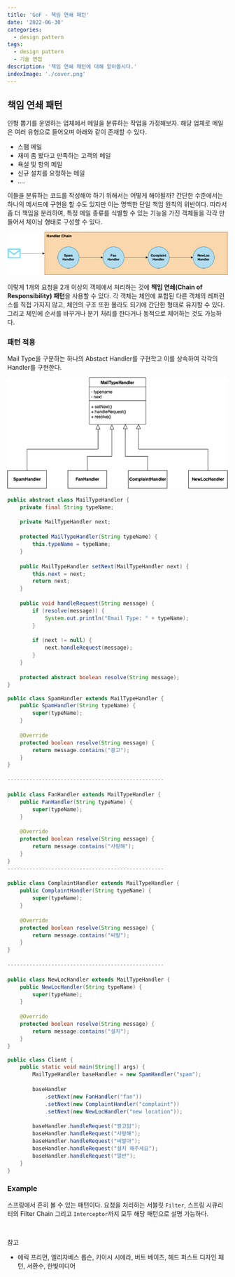 ```yaml
---
title: 'GoF - 책임 연쇄 패턴'
date: '2022-06-30'
categories:
  - design pattern
tags:
  - design pattern
  - 기술 면접
description: '책임 연쇄 패턴에 대해 알아봅시다.'
indexImage: './cover.png'
---
```


## 책임 연쇄 패턴  

인형 뽑기를 운영하는 업체에서 메일을 분류하는 작업을 가정해보자. 
해당 업체로 메일은 여러 유형으로 들어오며 아래와 같이 존재할 수 있다. 

- 스팸 메일
- 재미 좀 봤다고 만족하는 고객의 메일
- 욕설 및 항의 메일
- 신규 설치를 요청하는 메일
- ....

이들을 분류하는 코드를 작성해야 하기 위해서는 어떻게 해야될까? 
간단한 수준에서는 하나의 메서드에 구현을 할 수도 있지만 이는 명백한 단일 책임 원칙의 위반이다. 
따라서 좀 더 책임을 분리하여, 특정 메일 종류를 식별할 수 있는 기능을 가진 객체들을 각각 만들어서 체이닝 형태로 구성할 수 있다. 

![classify](classify.png)

이렇게 1개의 요청을 2개 이상의 객체에서 처리하는 것에 **책임 연쇄(Chain of Responsibility) 패턴**을 사용할 수 있다.
각 객체는 체인에 포함된 다른 객체의 레퍼런스를 직접 가지지 않고, 체인의 구조 또한 몰라도 되기에 간단한 형태로 유지할 수 있다. 
그리고 체인에 순서를 바꾸거나 분기 처리를 한다거나 동적으로 제어하는 것도 가능하다. 

### 패턴 적용  

Mail Type을 구분하는 하나의 Abstact Handler를 구현학고 이를 상속하여 각각의 Handler를 구현한다. 

![handler](handler.png)

``` java
public abstract class MailTypeHandler {
	private final String typeName;

	private MailTypeHandler next;

	protected MailTypeHandler(String typeName) {
		this.typeName = typeName;
	}

	public MailTypeHandler setNext(MailTypeHandler next) {
		this.next = next;
		return next;
	}

	public void handleRequest(String message) {
		if (resolve(message)) {
			System.out.println("Email Type: " + typeName);
		}

		if (next != null) {
			next.handleRequest(message);
		}
	}

	protected abstract boolean resolve(String message);
}
```

``` java
public class SpamHandler extends MailTypeHandler {
	public SpamHandler(String typeName) {
		super(typeName);
	}

	@Override
	protected boolean resolve(String message) {
		return message.contains("광고");
	}
}

--------------------------------------------------

public class FanHandler extends MailTypeHandler {
	public FanHandler(String typeName) {
		super(typeName);
	}

	@Override
	protected boolean resolve(String message) {
		return message.contains("사랑해");
	}
}
--------------------------------------------------

public class ComplaintHandler extends MailTypeHandler {
	public ComplaintHandler(String typeName) {
		super(typeName);
	}

	@Override
	protected boolean resolve(String message) {
		return message.contains("씨발");
	}
}

--------------------------------------------------

public class NewLocHandler extends MailTypeHandler {
	public NewLocHandler(String typeName) {
		super(typeName);
	}

	@Override
	protected boolean resolve(String message) {
		return message.contains("설치");
	}
}
```

``` java
public class Client {
	public static void main(String[] args) {
		MailTypeHandler baseHandler = new SpamHandler("spam");

		baseHandler
			.setNext(new FanHandler("fan"))
			.setNext(new ComplaintHandler("complaint"))
			.setNext(new NewLocHandler("new location"));

		baseHandler.handleRequest("광고임");
		baseHandler.handleRequest("사랑해");
		baseHandler.handleRequest("씨발아");
		baseHandler.handleRequest("설치 해주세요");
		baseHandler.handleRequest("일반");
	}
}
```

### Example  

스프링에서 흔히 볼 수 있는 패턴이다. 
요청을 처리하는 서블릿 ```Filter```, 스프링 시큐리티의 Filter Chain 
그리고 ```Interceptor```까지 모두 해당 패턴으로 설명 가능하다.

<br/>

참고
- 에릭 프리먼, 엘리자베스 롭슨, 키이시 시에라, 버트 베이츠, 헤드 퍼스트 디자인 패턴, 서환수, 한빛미디어